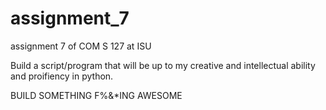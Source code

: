 # assignment_7
assignment 7 of COM S 127 at ISU


Build a script/program that will be up to my creative and intellectual ability and proifiency in python.

BUILD SOMETHING F%&*ING AWESOME
